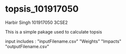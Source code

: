 # topsis_101917050

Harbir Singh   101917050     3CSE2

This is a simple pakage used to calculate topsis 

input includes : "inputFilename.csv" "Weights" "Impacts" "outputFilename.csv"